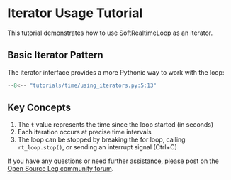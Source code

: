 # Iterator Usage Tutorial

This tutorial demonstrates how to use SoftRealtimeLoop as an iterator.

## Basic Iterator Pattern

The iterator interface provides a more Pythonic way to work with the loop:

```python
--8<-- "tutorials/time/using_iterators.py:5:13"
```

## Key Concepts

1. The `t` value represents the time since the loop started (in seconds)
2. Each iteration occurs at precise time intervals
3. The loop can be stopped by breaking the for loop, calling `rt_loop.stop()`, or sending an interrupt signal (Ctrl+C)

If you have any questions or need further assistance, please post on the [Open Source Leg community forum](https://opensourceleg.org/community).
